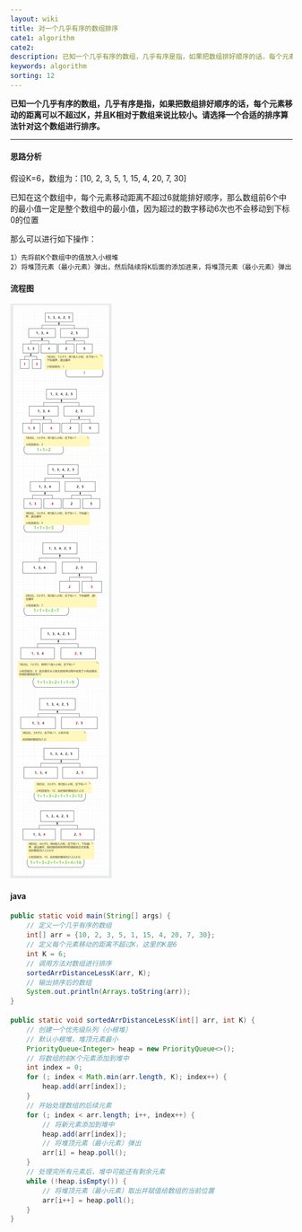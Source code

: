 ```yaml
---
layout: wiki
title: 对一个几乎有序的数组排序
cate1: algorithm
cate2: 
description: 已知一个几乎有序的数组，几乎有序是指，如果把数组排好顺序的话，每个元素移动的距离可以不超过K，并且K相对于数组来说比较小。请选择一个合适的排序算法针对这个数组进行排序。
keywords: algorithm
sorting: 12
---
```




**已知一个几乎有序的数组，几乎有序是指，如果把数组排好顺序的话，每个元素移动的距离可以不超过K，并且K相对于数组来说比较小。请选择一个合适的排序算法针对这个数组进行排序。**

------




#### 思路分析

假设K=6，数组为：[10, 2, 3, 5, 1, 15, 4, 20, 7, 30]

已知在这个数组中，每个元素移动距离不超过6就能排好顺序，那么数组前6个中的最小值一定是整个数组中的最小值，因为超过的数字移动6次也不会移动到下标0的位置

那么可以进行如下操作：

```
1）先将前K个数组中的值放入小根堆
2）将堆顶元素（最小元素）弹出，然后陆续将K后面的添加进来，将堆顶元素（最小元素）弹出
```



#### 流程图

<img src="/images/wiki/algorithm/algorithm-small-sum_step1.png"  />



#### java

```java
public static void main(String[] args) {
    // 定义一个几乎有序的数组
    int[] arr = {10, 2, 3, 5, 1, 15, 4, 20, 7, 30};
    // 定义每个元素移动的距离不超过K，这里的K是6
    int K = 6;
    // 调用方法对数组进行排序
    sortedArrDistanceLessK(arr, K);
    // 输出排序后的数组
    System.out.println(Arrays.toString(arr));
}

public static void sortedArrDistanceLessK(int[] arr, int K) {
    // 创建一个优先级队列（小根堆）
    // 默认小根堆，堆顶元素最小
    PriorityQueue<Integer> heap = new PriorityQueue<>();
    // 将数组的前K个元素添加到堆中
    int index = 0;
    for (; index < Math.min(arr.length, K); index++) {
        heap.add(arr[index]);
    }
    // 开始处理数组的后续元素
    for (; index < arr.length; i++, index++) {
        // 将新元素添加到堆中
        heap.add(arr[index]);
        // 将堆顶元素（最小元素）弹出
        arr[i] = heap.poll();
    }
    // 处理完所有元素后，堆中可能还有剩余元素
    while (!heap.isEmpty()) {
        // 将堆顶元素（最小元素）取出并赋值给数组的当前位置
        arr[i++] = heap.poll();
    }
}
```


